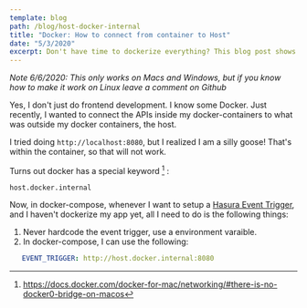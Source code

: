 ```yaml
---
template: blog
path: /blog/host-docker-internal
title: "Docker: How to connect from container to Host"
date: "5/3/2020"
excerpt: Don't have time to dockerize everything? This blog post shows what can be done for that.
---
```


_Note 6/6/2020: This only works on Macs and Windows, but if you know how to make it work on Linux leave a comment on Github_

Yes, I don't just do frontend development. I know some Docker. Just recently, I wanted to connect the APIs inside my docker-containers to what was outside my docker containers, the host.

I tried doing `http://localhost:8080`, but I realized I am a silly goose! That's within the container, so that will not work.

Turns out docker has a special keyword [^1]  :
```
host.docker.internal
```

Now, in docker-compose, whenever I want to setup a [Hasura Event Trigger](https://hasura.io/docs/1.0/graphql/manual/event-triggers/index.html), and I haven't dockerize my app yet, all I need to do is the following things:

1. Never hardcode the event trigger, use a environment varaible.
2. In docker-compose, I can use the following:

```yaml
   EVENT_TRIGGER: http://host.docker.internal:8080
```

[^1]: https://docs.docker.com/docker-for-mac/networking/#there-is-no-docker0-bridge-on-macos